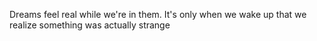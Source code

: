  Dreams feel real while we're in them. It's only when we wake up that we realize something was actually strange
